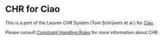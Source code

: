 # CHR for Ciao

This is a port of the Leuven CHR System (Tom Schrijvers et al.)
for [Ciao](https://ciao-lang.org). 

Please consult [Constraint Handling Rules](https://dtai.cs.kuleuven.be/CHR/)
for more information about CHR.

